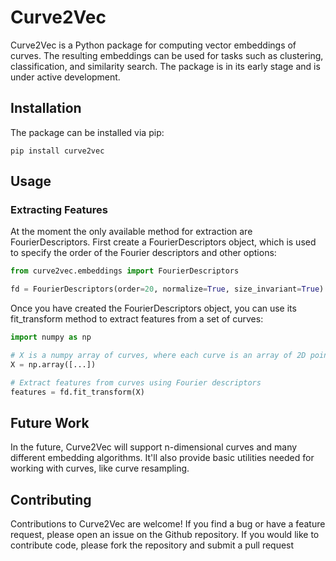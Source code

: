 # Curve2Vec
Curve2Vec is a Python package for computing vector embeddings of curves. The resulting embeddings can be used for tasks such as clustering, classification, and similarity search. The package is in its early stage and is under active development.

## Installation
The package can be installed via pip:

`pip install curve2vec`

## Usage
### Extracting Features
At the moment the only available method for extraction are FourierDescriptors. First create a FourierDescriptors object, which is used to specify the order of the Fourier descriptors and other options:

```py
from curve2vec.embeddings import FourierDescriptors

fd = FourierDescriptors(order=20, normalize=True, size_invariant=True)
```

Once you have created the FourierDescriptors object, you can use its fit_transform method to extract features from a set of curves:

```py
import numpy as np

# X is a numpy array of curves, where each curve is an array of 2D points
X = np.array([...])

# Extract features from curves using Fourier descriptors
features = fd.fit_transform(X)
```

## Future Work

In the future, Curve2Vec will support n-dimensional curves and many different embedding algorithms. 
It'll also provide basic utilities needed for working with curves, like curve resampling.


## Contributing
Contributions to Curve2Vec are welcome! If you find a bug or have a feature request, please open an issue on the Github repository. If you would like to contribute code, please fork the repository and submit a pull request